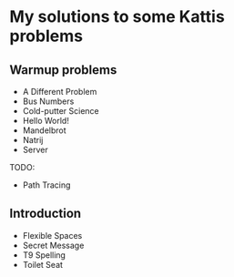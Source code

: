 # My solutions to some Kattis problems


## Warmup problems

* A Different Problem
* Bus Numbers
* Cold-putter Science
* Hello World!
* Mandelbrot
* Natrij
* Server

TODO:
* Path Tracing


## Introduction

* Flexible Spaces
* Secret Message
* T9 Spelling
* Toilet Seat

